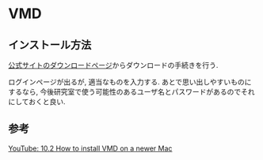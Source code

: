 
# VMD 

## インストール方法

[公式サイトのダウンロードページ](https://www.ks.uiuc.edu/Development/Download/download.cgi?PackageName=VMD)からダウンロードの手続きを行う.

ログインページが出るが, 適当なものを入力する. あとで思い出しやすいものにするなら, 今後研究室で使う可能性のあるユーザ名とパスワードがあるのでそれにしておくと良い.


## 参考

[YouTube: 10.2 How to install VMD on a newer Mac](https://www.youtube.com/watch?v=kFx05MrNOVc)